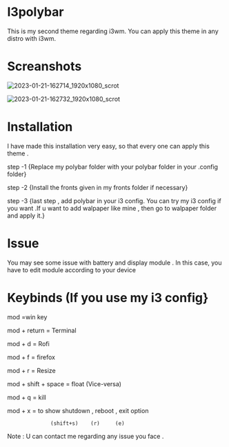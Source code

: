 # I3polybar

This is my second theme regarding i3wm. You can apply this theme in any distro with i3wm.

# Screanshots

![2023-01-21-162714_1920x1080_scrot](https://user-images.githubusercontent.com/82232181/213862851-284f971f-807e-4ddc-8822-946c11912dfc.png)
 
![2023-01-21-162732_1920x1080_scrot](https://user-images.githubusercontent.com/82232181/213862863-3a3219cc-2aa8-4836-8c23-f0a11b79cf43.png)

# Installation
I have made this installation very easy, so that every one can apply this theme . 

step -1 {Replace my polybar folder with your polybar folder in your .config folder}

step -2 {Install the fronts given in my fronts folder if necessary}

step -3 {last step , add polybar in your i3 config. You can try my i3 config if you want .If u want to add walpaper like mine , then go to walpaper folder and apply it.}

# Issue
 You may see some issue with battery and display module .
 In this case, you have to edit module according to your device 
 
# Keybinds (If you use my i3 config}
mod =win key



mod + return = Terminal



mod + d = Rofi




mod + f = firefox




mod + r = Resize




mod + shift + space = float (Vice-versa)




mod + q = kill




mod + x = to show shutdown , reboot , exit option




                  (shift+s)    (r)     (e)




Note : U can contact me regarding any issue you face . 
